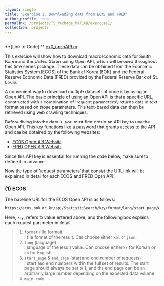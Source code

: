 ```yaml
---
layout: single
title: "Exercise 1. Downloading data from ECOS and FRED"
author_profile: true
permalink: /projects/TS_Package_MATLAB/exercise1/
collection: projects
---
```

<br>
**[Link to Code]:** <a href="https://github.com/hjchu95/Time_Series_Package/blob/main/Exercises/ex0_openAPI.m" target="_blank">ex0_openAPI.m</a>

This exercise will show how to download macroeconomic data for South Korea and the United States using Open API, which will be used throughout this time series package. These data can be obtained from the Economic Statistics System (ECOS) of the Bank of Korea (BOK) and the Federal Reserve Economic Data (FRED) provided by the Federal Reserve Bank of St. Louis.

A convenient way to download multiple datasets at once is by using an Open API. The basic principle of using an Open API is that a specific URL, constructed with a combination of 'request parameters', returns data in text format based on those parameters. This text-based data can then be retrieved using web crawling techniques.

Before diving into the details, you must first obtain an API key to use the Open API. This key functions like a password that grants access to the API and can be obtained by the following websites:  
- <a href="https://ecos.bok.or.kr/api/#/ServiceIntroduction" target="_blank">ECOS Open API Website</a>
- <a href="https://fred.stlouisfed.org/docs/api/api_key.html" target="_blank">FRED OPEN API Website</a>

Since this API key is essential for running the code below, make sure to define it in advance.  

Now the type of 'request parameters' that consist the URL link will be explained in detail for each ECOS and FRED Open API.

### (1) ECOS
The baseline URL for the ECOS Open API is as follows:
<pre><code>https://ecos.bok.or.kr/api/StatisticSearch/key/format/lang/start_page/end_page/main_code/data_frequency/start_date/end_date/sub_code1/sub_code2/sub_code3/sub_code4</code></pre>

Here, `key`, refers to value entered above, and the following box explains each request parameter in detail.

> 1. `format` (file format)  
>   : file format of the result. Can choose either `xml` or `json`.  
> 2. `lang` (language)  
>   : language of the result value. Can choose either `kr` for Korean or `en` for English.  
> 3. `start_page` & `end_page` (start and end number of requests)  
>   : start and end numbers within the full set of results. The start page should always be set to 1, and the end page can be an arbitrarily large number depending on the expected data volume.  
> 4. `main_code`
